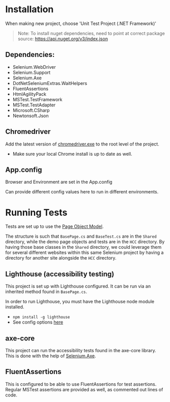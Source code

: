 ﻿# Installation
When making new project, choose 'Unit Test Project (.NET Framework)'

> Note: To install nuget dependencies, need to point at correct package source: https://api.nuget.org/v3/index.json

## Dependencies:
- Selenium.WebDriver
- Selenium.Support
- Selenium.Axe
- DotNetSeleniumExtras.WaitHelpers
- FluentAssertions
- HtmlAgilityPack
- MSTest.TestFramework
- MSTest.TestAdapter
- Microsoft.CSharp
- Newtonsoft.Json

## Chromedriver
Add the latest version of [chromedriver.exe](https://chromedriver.chromium.org/downloads) to the root level of the project.
- Make sure your local Chrome install is up to date as well.

## App.config
Browser and Environment are set in the App.config

Can provide different config values here to run in different environments.

# Running Tests
Tests are set up to use the [Page Object Model](https://www.selenium.dev/documentation/guidelines/page_object_models/).

The structure is such that `BasePage.cs` and `BaseTest.cs` are in the `Shared` directory, while the demo page objects and tests are in the `HCC` directory. By having those base classes in the `Shared` directory, we could leverage them for several different websites within this same Selenium project by having a directory for another site alongside the `HCC` directory.

## Lighthouse (accessibility testing)
This project is set up with Lighthouse configured. It can be run via an inherited method found in `BasePage.cs`.

In order to run Lighthouse, you must have the Lighthouse node module installed.
- `npm install -g lighthouse`
- See config options [here](https://github.com/GoogleChrome/lighthouse#cli-options)

## axe-core
This project can run the accessibility tests found in the axe-core library. This is done with the help of [Selenium.Axe](https://github.com/TroyWalshProf/SeleniumAxeDotnet).

## FluentAssertions
This is configured to be able to use FluentAssertions for test assertions. Regular MSTest assertions are provided as well, as commented out lines of code.
